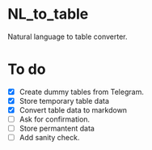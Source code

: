 # NL_to_table
Natural language to table converter.

# To do
- [x] Create dummy tables from Telegram.
- [x] Store temporary table data
- [x] Convert table data to markdown
- [ ] Ask for confirmation.
- [ ] Store permantent data
- [ ] Add sanity check.
